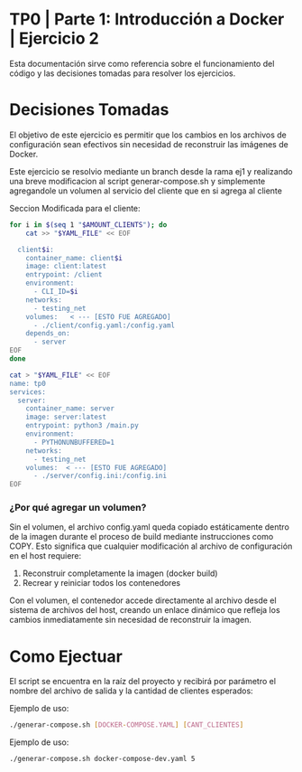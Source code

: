 # TP0 | Parte 1: Introducción a Docker | Ejercicio 2

Esta documentación sirve como referencia sobre el funcionamiento del código y las decisiones tomadas para resolver los ejercicios.

# Decisiones Tomadas
El objetivo de este ejercicio es permitir que los cambios en los archivos de configuración sean efectivos sin necesidad de reconstruir las imágenes de Docker.


Este ejercicio se resolvio mediante un branch desde la rama ej1 y realizando una breve modificacion al script generar-compose.sh y simplemente agregandole un volumen al servicio del cliente que en si agrega al cliente

Seccion Modificada para el cliente:

```bash
for i in $(seq 1 "$AMOUNT_CLIENTS"); do
    cat >> "$YAML_FILE" << EOF

  client$i:
    container_name: client$i
    image: client:latest
    entrypoint: /client
    environment:
      - CLI_ID=$i
    networks:
      - testing_net
    volumes:   < --- [ESTO FUE AGREGADO]
      - ./client/config.yaml:/config.yaml
    depends_on:
      - server
EOF
done
```

```bash
cat > "$YAML_FILE" << EOF
name: tp0
services:
  server:
    container_name: server
    image: server:latest
    entrypoint: python3 /main.py
    environment:
      - PYTHONUNBUFFERED=1
    networks:
      - testing_net
    volumes:  < --- [ESTO FUE AGREGADO]
      - ./server/config.ini:/config.ini
EOF
```
### ¿Por qué agregar un volumen?
Sin el volumen, el archivo config.yaml queda copiado estáticamente dentro de la imagen durante el proceso de build mediante instrucciones como COPY. Esto significa que cualquier modificación al archivo de configuración en el host requiere:

1. Reconstruir completamente la imagen (docker build)
2. Recrear y reiniciar todos los contenedores

Con el volumen, el contenedor accede directamente al archivo desde el sistema de archivos del host, creando un enlace dinámico que refleja los cambios inmediatamente sin necesidad de reconstruir la imagen.


# Como Ejectuar

El script se encuentra en la raíz del proyecto y recibirá por parámetro el nombre del archivo de salida y la cantidad de clientes esperados:

Ejemplo de uso:
```bash
./generar-compose.sh [DOCKER-COMPOSE.YAML] [CANT_CLIENTES]
```

Ejemplo de uso:
```bash
./generar-compose.sh docker-compose-dev.yaml 5
```


